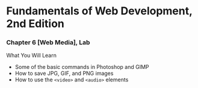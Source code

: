 # Fundamentals of Web Development, 2nd Edition

### Chapter 6 [Web Media], Lab

What You Will Learn
* Some of the basic commands in Photoshop and GIMP
* How to save JPG, GIF, and PNG images
* How to use the `<video>` and `<audio>` elements
